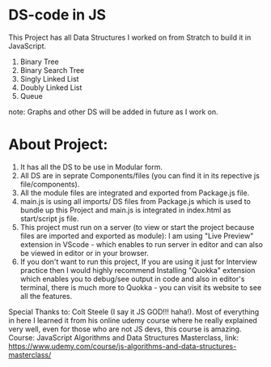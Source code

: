 # DS-code in JS
This Project has all Data Structures I worked on from Stratch to build it in JavaScript.

1. Binary Tree
2. Binary Search Tree
3. Singly Linked List
4. Doubly Linked List
5. Queue

note: Graphs and other DS will be added in future as I work on.

# About Project:
1. It has all the DS to be use in Modular form.
2. All DS are in seprate Components/files (you can find it in its repective js file/components).
3. All the module files are integrated and exported from Package.js file.
4. main.js is using all imports/ DS files from Package.js which is used to bundle up this Project and main.js is integrated in index.html as start/script js file.
5. This project must run on a server (to view or start the project because files are imported and exported as module): 
	 I am using "Live Preview" extension in VScode - which enables to run server in editor and can also be viewed in editor or in your browser.
6. If you don't want to run this project, If you are using it just for Interview practice then I would highly recommend Installing "Quokka" extension which enables you to debug/see output in code and also in editor's terminal, there is much more to Quokka - you can visit its website to see all the features.

Special Thanks to: Colt Steele (I say it JS GOD!!! haha!).
Most of everything in here I learned it from his online udemy course where he really explained very well, even for those who are not JS devs, this course is amazing.
Course: JavaScript Algorithms and Data Structures Masterclass, link: https://www.udemy.com/course/js-algorithms-and-data-structures-masterclass/
